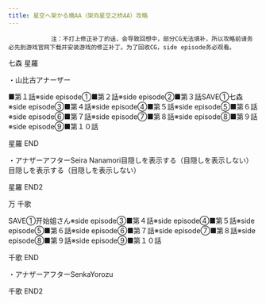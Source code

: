```yaml
---
title: 星空へ架かる橋AA（架向星空之桥AA）攻略
---
```


                注：不打上修正补丁的话，会导致回想中，部分CG无法填补，所以攻略前请务必先到游戏官网下载并安装游戏的修正补丁。为了回收CG，side episode务必观看。

七森 星羅

・山比古アナーザー

■第１話※side episode①■第２話※side episode②■第３話SAVE①七森※side episode③■第４話※side episode④■第５話※side episode⑤■第６話※side episode⑥■第７話※side episode⑦■第８話※side episode⑧■第９話※side episode⑨■第１０話

星羅 END

・アナザーアフターSeira Nanamori目隠しを表示する（目隠しを表示しない）目隠しを表示する（目隠しを表示しない）

星羅 END2

万 千歌

SAVE①开始姐さん※side episode③■第４話※side episode④■第５話※side episode⑤■第６話※side episode⑥■第７話※side episode⑦■第８話※side episode⑧■第９話※side episode⑨■第１０話

千歌 END

・アナザーアフターSenkaYorozu

千歌 END2


              
